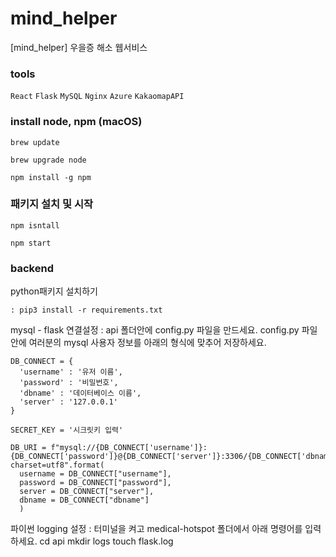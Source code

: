 # mind_helper
[mind_helper] 우을증 해소 웹서비스


### tools
`React` `Flask` `MySQL` `Nginx` `Azure` `KakaomapAPI` 


### install node, npm (macOS)
```
brew update

brew upgrade node

npm install -g npm
```

### 패키지 설치 및 시작
```
npm isntall
```
```
npm start
```

### backend


python패키지 설치하기
```
: pip3 install -r requirements.txt
```

mysql - flask 연결설정
: api 폴더안에 config.py 파일을 만드세요.
config.py 파일 안에 여러분의 mysql 사용자 정보를 아래의 형식에 맞추어 저장하세요.

```
DB_CONNECT = {
  'username' : '유저 이름',
  'password' : '비밀번호',
  'dbname' : '데이터베이스 이름',
  'server' : '127.0.0.1'
}

SECRET_KEY = '시크릿키 입력'

DB_URI = f"mysql://{DB_CONNECT['username']}:{DB_CONNECT['password']}@{DB_CONNECT['server']}:3306/{DB_CONNECT['dbname']}?charset=utf8".format(
  username = DB_CONNECT["username"],
  password = DB_CONNECT["password"],
  server = DB_CONNECT["server"],
  dbname = DB_CONNECT["dbname"]
  )
```



파이썬 logging 설정
:  터미널을 켜고 medical-hotspot 폴더에서
아래 명령어를 입력하세요.
cd api
mkdir logs
touch flask.log
